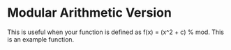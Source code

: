 # Modular Arithmetic Version
This is useful when your function is defined as f(x) = (x^2 + c) % mod.
This is an example function.